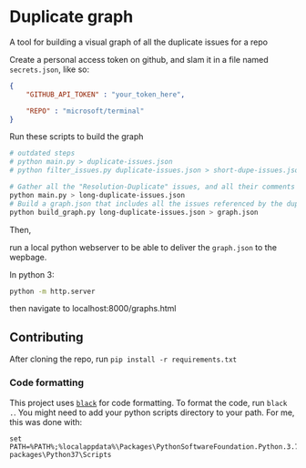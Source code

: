 # Duplicate graph

A tool for building a visual graph of all the duplicate issues for a repo

Create a personal access token on github, and slam it in a file named `secrets.json`, like so:

```json
{
    "GITHUB_API_TOKEN" : "your_token_here",

    "REPO" : "microsoft/terminal"
}
```


Run these scripts to build the graph

```sh
# outdated steps
# python main.py > duplicate-issues.json
# python filter_issues.py duplicate-issues.json > short-dupe-issues.json

# Gather all the "Resolution-Duplicate" issues, and all their comments
python main.py > long-duplicate-issues.json
# Build a graph.json that includes all the issues referenced by the duplicate issues
python build_graph.py long-duplicate-issues.json > graph.json
```
Then,

run a local python webserver to be able to deliver the `graph.json` to the wepbage.

In python 3:
```sh
python -m http.server
```

then navigate to localhost:8000/graphs.html






## Contributing

After cloning the repo, run `pip install -r requirements.txt`

### Code formatting

This project uses [`black`](https://github.com/psf/black) for code formatting.
To format the code, run `black .`. You might need to add your python scripts
directory to your path. For me, this was done with:

```
set PATH=%PATH%;%localappdata%\Packages\PythonSoftwareFoundation.Python.3.7_qbz5n2kfra8p0\LocalCache\local-packages\Python37\Scripts
```
